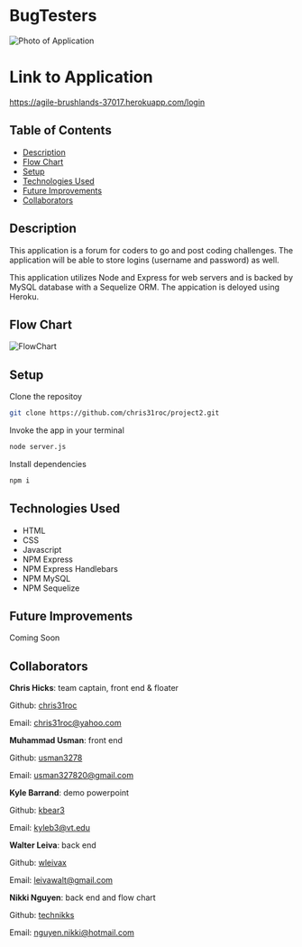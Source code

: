 # BugTesters
![Photo of Application](./images/bugtesters-app.png)


# Link to Application
https://agile-brushlands-37017.herokuapp.com/login


## Table of Contents

* [Description](#Description)
* [Flow Chart](#Flow-Chart)
* [Setup](#Setup)
* [Technologies Used](#Technologies-Used)
* [Future Improvements](#Future-Improvements)
* [Collaborators](#Collaborators)


## Description

This application is a forum for coders to go and post coding challenges. The application will be able to store logins (username and password) as well. 

This application utilizes Node and Express for web servers and is backed by MySQL database with a Sequelize ORM. The appication is deloyed using Heroku. 


## Flow Chart
![FlowChart](./images/flow-chart2.png)


## Setup

Clone the repositoy 
```bash 
git clone https://github.com/chris31roc/project2.git
```

Invoke the app in your terminal
```bash
node server.js
```

Install dependencies
```bash
npm i
```


## Technologies Used

- HTML
- CSS
- Javascript
- NPM Express
- NPM Express Handlebars
- NPM MySQL
- NPM Sequelize


## Future Improvements

Coming Soon 


## Collaborators
**Chris Hicks**: team captain, front end & floater

Github: [chris31roc](https://github.com/chris31roc)

Email: chris31roc@yahoo.com

**Muhammad Usman**: front end

Github: [usman3278](https://github.com/usman3278)

Email: usman327820@gmail.com

**Kyle Barrand**: demo powerpoint

Github: [kbear3](https://github.com/kbear3)

Email: kyleb3@vt.edu

**Walter Leiva**: back end
   
Github: [wleivax](https://github.com/wleivax)

Email: leivawalt@gmail.com

**Nikki Nguyen**: back end and flow chart 
   
Github: [technikks](https://github.com/technikks)

Email: nguyen.nikki@hotmail.com
